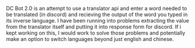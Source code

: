 DC Bot 2.0 is an attempt to use a translator api and enter a word needed to be translated (in discord) and recieving the output of the word you typed in its inverse language. I have been running into problems extracting the value from the translator itself and putting it into response form for discord. If i kept working on this, I would work to solve those problems and potentially make an option to switch languages beyond just english and chinese.